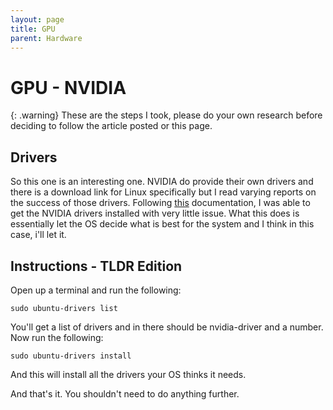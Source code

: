 ```yaml
---
layout: page
title: GPU
parent: Hardware
---
```


# GPU - NVIDIA

{: .warning}
These are the steps I took, please do your own research before deciding to follow the article posted or this page.

## Drivers
So this one is an interesting one. NVIDIA do provide their own drivers and there is a download link for Linux specifically but I read varying reports on the success of those drivers. Following [this](https://documentation.ubuntu.com/server/how-to/graphics/install-nvidia-drivers/#the-recommended-way-ubuntu-drivers-tool) documentation, I was able to get the NVIDIA drivers installed with very little issue. What this does is essentially let the OS decide what is best for the system and I think in this case, i'll let it.

## Instructions - TLDR Edition
Open up a terminal and run the following:

```
sudo ubuntu-drivers list
```

You'll get a list of drivers and in there should be nvidia-driver and a number. Now run the following:

```
sudo ubuntu-drivers install
```

And this will install all the drivers your OS thinks it needs.

And that's it. You shouldn't need to do anything further.